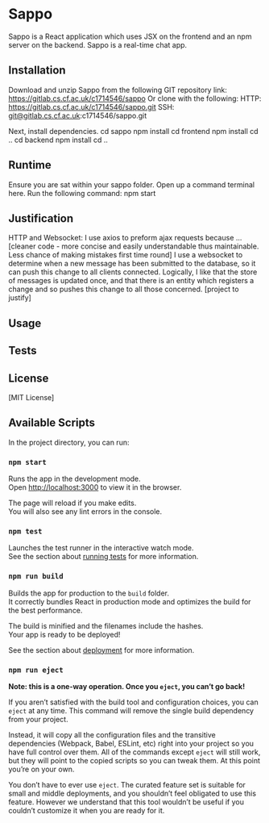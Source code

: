 # Sappo

Sappo is a React application which uses JSX on the frontend and an npm server on the backend. Sappo is a real-time chat app.


## Installation

Download and unzip Sappo from the following GIT repository link: https://gitlab.cs.cf.ac.uk/c1714546/sappo
Or clone with the following:
HTTP: https://gitlab.cs.cf.ac.uk/c1714546/sappo.git
SSH: git@gitlab.cs.cf.ac.uk:c1714546/sappo.git

Next, install dependencies. 
cd sappo
npm install
cd frontend
npm install
cd ..
cd backend
npm install
cd ..

## Runtime

Ensure you are sat within your sappo folder. Open up a command terminal here. Run the following command:
npm start

## Justification

HTTP and Websocket:
I use axios to preform ajax requests because ... [cleaner code - more concise and easily understandable thus maintainable. Less chance of making mistakes first time round]
I use a websocket to determine when a new message has been submitted to the database, so it can push this change to all clients connected. Logically, I like that the store of messages is updated once, and that there is an entity which registers a change and so pushes this change to all those concerned. [project to justify]

## Usage


## Tests

## License
[MIT License]






## Available Scripts

In the project directory, you can run:

### `npm start`

Runs the app in the development mode.<br />
Open [http://localhost:3000](http://localhost:3000) to view it in the browser.

The page will reload if you make edits.<br />
You will also see any lint errors in the console.

### `npm test`

Launches the test runner in the interactive watch mode.<br />
See the section about [running tests](https://facebook.github.io/create-react-app/docs/running-tests) for more information.

### `npm run build`

Builds the app for production to the `build` folder.<br />
It correctly bundles React in production mode and optimizes the build for the best performance.

The build is minified and the filenames include the hashes.<br />
Your app is ready to be deployed!

See the section about [deployment](https://facebook.github.io/create-react-app/docs/deployment) for more information.

### `npm run eject`

**Note: this is a one-way operation. Once you `eject`, you can’t go back!**

If you aren’t satisfied with the build tool and configuration choices, you can `eject` at any time. This command will remove the single build dependency from your project.

Instead, it will copy all the configuration files and the transitive dependencies (Webpack, Babel, ESLint, etc) right into your project so you have full control over them. All of the commands except `eject` will still work, but they will point to the copied scripts so you can tweak them. At this point you’re on your own.

You don’t have to ever use `eject`. The curated feature set is suitable for small and middle deployments, and you shouldn’t feel obligated to use this feature. However we understand that this tool wouldn’t be useful if you couldn’t customize it when you are ready for it.

